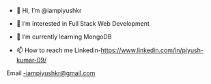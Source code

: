 - 👋 Hi, I’m @iampiyushkr
- 👀 I’m interested in Full Stack Web Development
- 🌱 I’m currently learning MongoDB

- 📫 How to reach me 
Linkedin-https://www.linkedin.com/in/piyush-kumar-09/

Email -iampiyushkr@gmail.com



